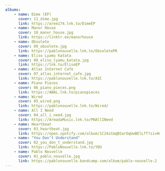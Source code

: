 ```yaml
---
albums: 
    - name: Dime (EP)
      cover: 11_dime.jpg
      link: https://aree174.lnk.to/DimeEP
    - name: Manor House
      cover: 10_manor_house.jpg
      link: https://linktr.ee/manorhouse
    - name: Obsolete
      cover: 09_obsolete.jpg
      link: https://pablonouvelle.lnk.to/ObsoletePR
    - name: Eliso Lyamu Katata
      cover: 08_eliso_lyamu_katata.jpg
      link: https://lnk.to/ElisoEP
    - name: Atlas Internet Cafe
      cover: 07_atlas_internet_cafe.jpg
      link: https://pablonouvelle.lnk.to/AIC
    - name: Piano Pieces
      cover: 06_piano_pieces.png
      link: https://AWAL.lnk.to/pianopieces
    - name: Wired
      cover: 05_wired.png
      link: https://pablonouvelle.lnk.to/Wired/
    - name: All I Need
      cover: 04_all_i_need.jpg
      link: https://ArmadaMusic.lnk.to/PNAllINeed
    - name: Heartbeat
      cover: 03_heartbeat.jpg
      link: https://open.spotify.com/album/1C24zCmqBSarOqUwBElLfT?si=Hu-x1IPvRKSQ--uLKBJbDA
    - name: "You Don’t Understand"
      cover: 02_you_don_t_understand.jpg
      link: https://PabloNouvelle.lnk.to/YDU
    - name: Pablo Nouvelle
      cover: 01_pablo_nouvelle.jpg
      link: https://pablonouvelle.bandcamp.com/album/pablo-nouvelle-2
---
```

